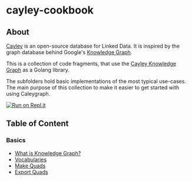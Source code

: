 cayley-cookbook
===============

## About

[Cayley](https://github.com/cayleygraph/cayley) is an open-source database for Linked Data. It is inspired by the graph database behind Google's [Knowledge Graph](https://en.wikipedia.org/wiki/Knowledge_Graph).

This is a collection of code fragments, that use the 
[Cayley Knowledge Graph](https://github.com/cayleygraph/cayley) as a Golang library.

The subfolders hold basic implementations of the most typical use-cases.
The main purpose of this collection to make it easier to get started with using Caleygraph.

[![Run on Repl.it](https://repl.it/badge/github/tombenke/cayley-cokbook)](https://repl.it/github/tombenke/cayley-cookbook)

## Table of Content
### Basics
- [What is Knowledge Graph?](docs/basics.md#what-is-knowledge-graph)
- [Vocabularies](voc/)
- [Make Quads](quad/README.md#make-quads)
- [Export Quads](quad/README.md#export-quads)

